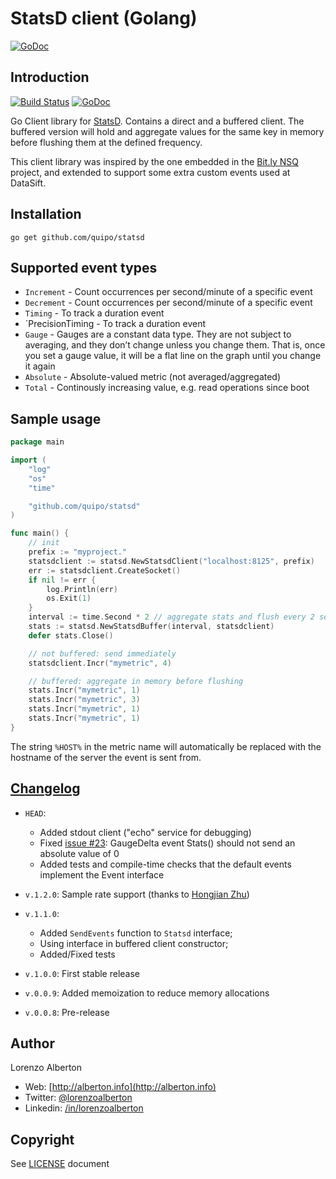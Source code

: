 # StatsD client (Golang)

[![GoDoc](https://godoc.org/github.com/quipo/statsd?status.png)](http://godoc.org/github.com/quipo/statsd)

## Introduction


[![Build Status](https://travis-ci.org/quipo/statsd.png?branch=master)](https://travis-ci.org/quipo/statsd) 
[![GoDoc](https://godoc.org/github.com/quipo/statsd?status.png)](http://godoc.org/github.com/quipo/statsd)


Go Client library for [StatsD](https://github.com/etsy/statsd/). Contains a direct and a buffered client.
The buffered version will hold and aggregate values for the same key in memory before flushing them at the defined frequency.

This client library was inspired by the one embedded in the [Bit.ly NSQ](https://github.com/bitly/nsq/blob/master/util/statsd_client.go) project, and extended to support some extra custom events used at DataSift.

## Installation

    go get github.com/quipo/statsd

## Supported event types

* `Increment` - Count occurrences per second/minute of a specific event
* `Decrement` - Count occurrences per second/minute of a specific event
* `Timing` - To track a duration event
* `PrecisionTiming - To track a duration event
* `Gauge` - Gauges are a constant data type. They are not subject to averaging, and they don’t change unless you change them. That is, once you set a gauge value, it will be a flat line on the graph until you change it again
* `Absolute` - Absolute-valued metric (not averaged/aggregated)
* `Total` - Continously increasing value, e.g. read operations since boot


## Sample usage

```go
package main

import (
	"log"
	"os"
	"time"

	"github.com/quipo/statsd"
)

func main() {
	// init
	prefix := "myproject."
	statsdclient := statsd.NewStatsdClient("localhost:8125", prefix)
	err := statsdclient.CreateSocket()
	if nil != err {
		log.Println(err)
		os.Exit(1)
	}
	interval := time.Second * 2 // aggregate stats and flush every 2 seconds
	stats := statsd.NewStatsdBuffer(interval, statsdclient)
	defer stats.Close()

	// not buffered: send immediately
	statsdclient.Incr("mymetric", 4)

	// buffered: aggregate in memory before flushing
	stats.Incr("mymetric", 1)
	stats.Incr("mymetric", 3)
	stats.Incr("mymetric", 1)
	stats.Incr("mymetric", 1)
}
```

The string `%HOST%` in the metric name will automatically be replaced with the hostname of the server the event is sent from.


## [Changelog](https://github.com/quipo/statsd/releases)

* `HEAD`:

    * Added stdout client ("echo" service for debugging)
    * Fixed [issue #23](https://github.com/quipo/statsd/issues/23): GaugeDelta event Stats() should not send an absolute value of 0
    * Added tests and compile-time checks that the default events implement the Event interface

* `v.1.2.0`: Sample rate support (thanks to [Hongjian Zhu](https://github.com/hongjianzhu))
* `v.1.1.0`:

    * Added `SendEvents` function to `Statsd` interface;
    * Using interface in buffered client constructor;
    * Added/Fixed tests

* `v.1.0.0`: First stable release
* `v.0.0.9`: Added memoization to reduce memory allocations
* `v.0.0.8`: Pre-release

## Author

Lorenzo Alberton

* Web: [http://alberton.info](http://alberton.info)
* Twitter: [@lorenzoalberton](https://twitter.com/lorenzoalberton)
* Linkedin: [/in/lorenzoalberton](https://www.linkedin.com/in/lorenzoalberton)


## Copyright

See [LICENSE](LICENSE) document
